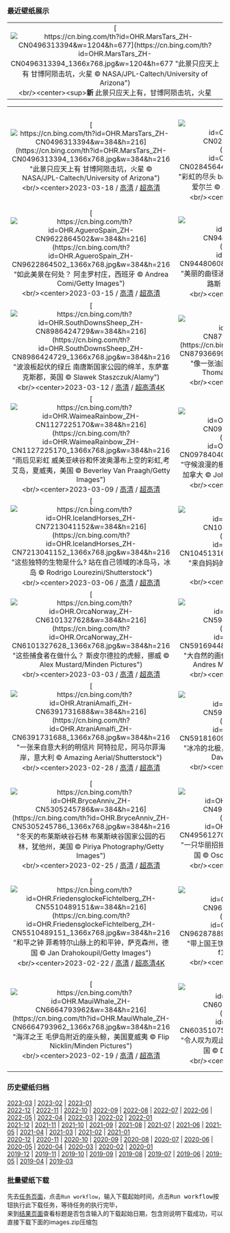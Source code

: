 ### 最近壁纸展示
||
|:---:|
|[![https://cn.bing.com/th?id=OHR.MarsTars_ZH-CN0496313394&w=1204&h=677](https://cn.bing.com/th?id=OHR.MarsTars_ZH-CN0496313394_1366x768.jpg&w=1204&h=677 "此景只应天上有&#10;甘博阿陨击坑，火星&#10;© NASA/JPL-Caltech/University of Arizona")](https://cn.bing.com/search?q=%e7%81%ab%e6%98%9f&form=hpcapt&mkt=zh-cn&filters=HpDate:"20230317_1600")<br/><center><sup>**新**</sup>&nbsp;此景只应天上有，甘博阿陨击坑，火星<center/>|

||||
|:---:|:---:|:---:|
|[![https://cn.bing.com/th?id=OHR.MarsTars_ZH-CN0496313394&w=384&h=216](https://cn.bing.com/th?id=OHR.MarsTars_ZH-CN0496313394_1366x768.jpg&w=384&h=216 "此景只应天上有&#10;甘博阿陨击坑，火星&#10;© NASA/JPL-Caltech/University of Arizona")](https://cn.bing.com/search?q=%e7%81%ab%e6%98%9f&form=hpcapt&mkt=zh-cn&filters=HpDate:"20230317_1600")<br/><center>2023-03-18 / [高清](https://cn.bing.com/th?id=OHR.MarsTars_ZH-CN0496313394_1920x1200.jpg&w=1920&h=1200) / [超高清](https://cn.bing.com/th?id=OHR.MarsTars_ZH-CN0496313394_UHD.jpg)<center/>|[![https://cn.bing.com/th?id=OHR.BallyvooneyCove_ZH-CN0284564457&w=384&h=216](https://cn.bing.com/th?id=OHR.BallyvooneyCove_ZH-CN0284564457_1366x768.jpg&w=384&h=216 "彩虹的尽头&#10;ballyvooney海岸，科佩海岸地质公园，爱尔兰&#10;© Andrea Pistolesi/Getty Images")](https://cn.bing.com/search?q=%e7%88%b1%e5%b0%94%e5%85%b0%e7%a7%91%e4%bd%a9%e6%b5%b7%e5%b2%b8%e5%9c%b0%e8%b4%a8%e5%85%ac%e5%9b%ad&form=hpcapt&mkt=zh-cn&filters=HpDate:"20230316_1600")<br/><center>2023-03-17 / [高清](https://cn.bing.com/th?id=OHR.BallyvooneyCove_ZH-CN0284564457_1920x1200.jpg&w=1920&h=1200) / [超高清](https://cn.bing.com/th?id=OHR.BallyvooneyCove_ZH-CN0284564457_UHD.jpg)<center/>|[![https://cn.bing.com/th?id=OHR.ChengduPanda_ZH-CN0043208941&w=384&h=216](https://cn.bing.com/th?id=OHR.ChengduPanda_ZH-CN0043208941_1366x768.jpg&w=384&h=216 "熊猫喜欢冬天吗？&#10;成都大熊猫繁育研究基地，中国&#10;© Jim Zuckerman/Jaynes Gallery/DanitaDelimont")](https://cn.bing.com/search?q=%e6%88%90%e9%83%bd%e5%a4%a7%e7%86%8a%e7%8c%ab%e7%b9%81%e8%82%b2%e7%a0%94%e7%a9%b6%e5%9f%ba%e5%9c%b0&form=hpcapt&mkt=zh-cn&filters=HpDate:"20230315_1600")<br/><center>2023-03-16 / [高清](https://cn.bing.com/th?id=OHR.ChengduPanda_ZH-CN0043208941_1920x1200.jpg&w=1920&h=1200) / [超高清](https://cn.bing.com/th?id=OHR.ChengduPanda_ZH-CN0043208941_UHD.jpg)<center/>|
|[![https://cn.bing.com/th?id=OHR.AgueroSpain_ZH-CN9622864502&w=384&h=216](https://cn.bing.com/th?id=OHR.AgueroSpain_ZH-CN9622864502_1366x768.jpg&w=384&h=216 "如此美景在何处？&#10;阿圭罗村庄，西班牙&#10;© Andrea Comi/Getty Images")](https://cn.bing.com/search?q=%e9%98%bf%e5%9c%ad%e7%bd%97%e6%9d%91%e5%ba%84&form=hpcapt&mkt=zh-cn&filters=HpDate:"20230314_1600")<br/><center>2023-03-15 / [高清](https://cn.bing.com/th?id=OHR.AgueroSpain_ZH-CN9622864502_1920x1200.jpg&w=1920&h=1200) / [超高清](https://cn.bing.com/th?id=OHR.AgueroSpain_ZH-CN9622864502_UHD.jpg)<center/>|[![https://cn.bing.com/th?id=OHR.CyprusMaze_ZH-CN9448060895&w=384&h=216](https://cn.bing.com/th?id=OHR.CyprusMaze_ZH-CN9448060895_1366x768.jpg&w=384&h=216 "美丽的曲径迷宫&#10;阿伊纳帕植物园灌木丛迷宫，塞浦路斯&#10;© Tpopova/Getty Images")](https://cn.bing.com/search?q=%e5%a1%9e%e6%b5%a6%e8%b7%af%e6%96%af&form=hpcapt&mkt=zh-cn&filters=HpDate:"20230313_1600")<br/><center>2023-03-14 / [高清](https://cn.bing.com/th?id=OHR.CyprusMaze_ZH-CN9448060895_1920x1200.jpg&w=1920&h=1200) / [超高清](https://cn.bing.com/th?id=OHR.CyprusMaze_ZH-CN9448060895_UHD.jpg)<center/>|[![https://cn.bing.com/th?id=OHR.LionessesNap_ZH-CN9240393299&w=384&h=216](https://cn.bing.com/th?id=OHR.LionessesNap_ZH-CN9240393299_1366x768.jpg&w=384&h=216 "午睡消除烦恼&#10;正在睡觉的母狮, 塞伦盖蒂国家公园，坦桑利亚&#10;© Cavan Images/Shutterstock")](https://cn.bing.com/search?q=%e5%a1%9e%e4%bc%a6%e7%9b%96%e8%92%82%e5%9b%bd%e5%ae%b6%e5%85%ac%e5%9b%ad&form=hpcapt&mkt=zh-cn&filters=HpDate:"20230312_1600")<br/><center>2023-03-13 / [高清](https://cn.bing.com/th?id=OHR.LionessesNap_ZH-CN9240393299_1920x1200.jpg&w=1920&h=1200) / [超高清](https://cn.bing.com/th?id=OHR.LionessesNap_ZH-CN9240393299_UHD.jpg)<center/>|
|[![https://cn.bing.com/th?id=OHR.SouthDownsSheep_ZH-CN8986424729&w=384&h=216](https://cn.bing.com/th?id=OHR.SouthDownsSheep_ZH-CN8986424729_1366x768.jpg&w=384&h=216 "波浪板起伏的绿丘&#10;南唐斯国家公园的绵羊，东萨塞克斯郡，英国&#10;© Slawek Staszczuk/Alamy")](https://cn.bing.com/search?q=%e5%8d%97%e5%94%90%e6%96%af%e5%9b%bd%e5%ae%b6%e5%85%ac%e5%9b%ad&form=hpcapt&mkt=zh-cn&filters=HpDate:"20230311_1600")<br/><center>2023-03-12 / [高清](https://cn.bing.com/th?id=OHR.SouthDownsSheep_ZH-CN8986424729_1920x1200.jpg&w=1920&h=1200) / [超高清4K](https://cn.bing.com/th?id=OHR.SouthDownsSheep_ZH-CN8986424729_UHD.jpg&w=3840&h=2160)<center/>|[![https://cn.bing.com/th?id=OHR.LongWharf_ZH-CN8793669955&w=384&h=216](https://cn.bing.com/th?id=OHR.LongWharf_ZH-CN8793669955_1366x768.jpg&w=384&h=216 "像一张油画&#10;马萨诸塞州格洛斯特的沼泽地&#10;© Thomas H. Mitchell/Getty Images")](https://cn.bing.com/search?q=%e9%a9%ac%e8%90%a8%e8%af%b8%e5%a1%9e%e5%b7%9e%e6%a0%bc%e6%b4%9b%e6%96%af%e7%89%b9&form=hpcapt&mkt=zh-cn&filters=HpDate:"20230310_1600")<br/><center>2023-03-11 / [高清](https://cn.bing.com/th?id=OHR.LongWharf_ZH-CN8793669955_1920x1200.jpg&w=1920&h=1200) / [超高清](https://cn.bing.com/th?id=OHR.LongWharf_ZH-CN8793669955_UHD.jpg)<center/>|[![https://cn.bing.com/th?id=OHR.EdaleValley_ZH-CN8464524952&w=384&h=216](https://cn.bing.com/th?id=OHR.EdaleValley_ZH-CN8464524952_1366x768.jpg&w=384&h=216 "巨人的谜题&#10;埃代尔，峰区，英国&#10;© John Finney/Getty Images")](https://cn.bing.com/search?q=%e8%8b%b1%e5%9b%bd%e5%b3%b0%e5%8c%ba&form=hpcapt&mkt=zh-cn&filters=HpDate:"20230309_1600")<br/><center>2023-03-10 / [高清](https://cn.bing.com/th?id=OHR.EdaleValley_ZH-CN8464524952_1920x1200.jpg&w=1920&h=1200) / [超高清](https://cn.bing.com/th?id=OHR.EdaleValley_ZH-CN8464524952_UHD.jpg)<center/>|
|[![https://cn.bing.com/th?id=OHR.WaimeaRainbow_ZH-CN1127225170&w=384&h=216](https://cn.bing.com/th?id=OHR.WaimeaRainbow_ZH-CN1127225170_1366x768.jpg&w=384&h=216 "雨后见彩虹&#10;威美亚峡谷和怀波奥瀑布上空的彩虹,考艾岛，夏威夷，美国&#10;© Beverley Van Praagh/Getty Images")](https://cn.bing.com/search?q=%e5%a8%81%e7%be%8e%e4%ba%9a%e5%b3%a1%e8%b0%b7&form=hpcapt&mkt=zh-cn&filters=HpDate:"20230308_1600")<br/><center>2023-03-09 / [高清](https://cn.bing.com/th?id=OHR.WaimeaRainbow_ZH-CN1127225170_1920x1200.jpg&w=1920&h=1200) / [超高清](https://cn.bing.com/th?id=OHR.WaimeaRainbow_ZH-CN1127225170_UHD.jpg)<center/>|[![https://cn.bing.com/th?id=OHR.WhitehorseAurora_ZH-CN0978404088&w=384&h=216](https://cn.bing.com/th?id=OHR.WhitehorseAurora_ZH-CN0978404088_1366x768.jpg&w=384&h=216 "守候浪漫的极光&#10;极光展示，怀特霍斯，育空地区，加拿大&#10;© John Hyde/plainpicture/Design Pics")](https://cn.bing.com/search?q=%e6%80%80%e7%89%b9%e9%9c%8d%e6%96%af%e5%8c%97%e6%9e%81%e5%85%89&form=hpcapt&mkt=zh-cn&filters=HpDate:"20230307_1600")<br/><center>2023-03-08 / [高清](https://cn.bing.com/th?id=OHR.WhitehorseAurora_ZH-CN0978404088_1920x1200.jpg&w=1920&h=1200) / [超高清](https://cn.bing.com/th?id=OHR.WhitehorseAurora_ZH-CN0978404088_UHD.jpg)<center/>|[![https://cn.bing.com/th?id=OHR.YuanyangChina_ZH-CN7360249295&w=384&h=216](https://cn.bing.com/th?id=OHR.YuanyangChina_ZH-CN7360249295_1366x768.jpg&w=384&h=216 "彩虹般的风景&#10;梯田鸟瞰图，元阳，中国&#10;© AlexGcs/Getty Images")](https://cn.bing.com/search?q=%e4%b8%ad%e5%9b%bd%e5%85%83%e9%98%b3&form=hpcapt&mkt=zh-cn&filters=HpDate:"20230306_1600")<br/><center>2023-03-07 / [高清](https://cn.bing.com/th?id=OHR.YuanyangChina_ZH-CN7360249295_1920x1200.jpg&w=1920&h=1200) / [超高清](https://cn.bing.com/th?id=OHR.YuanyangChina_ZH-CN7360249295_UHD.jpg)<center/>|
|[![https://cn.bing.com/th?id=OHR.IcelandHorses_ZH-CN7213041152&w=384&h=216](https://cn.bing.com/th?id=OHR.IcelandHorses_ZH-CN7213041152_1366x768.jpg&w=384&h=216 "这些独特的生物是什么?&#10;站在自己领域的冰岛马，冰岛&#10;© Rodrigo Lourezini/Shutterstock")](https://cn.bing.com/search?q=%e5%86%b0%e5%b2%9b%e9%a9%ac&form=hpcapt&mkt=zh-cn&filters=HpDate:"20230305_1600")<br/><center>2023-03-06 / [高清](https://cn.bing.com/th?id=OHR.IcelandHorses_ZH-CN7213041152_1920x1200.jpg&w=1920&h=1200) / [超高清](https://cn.bing.com/th?id=OHR.IcelandHorses_ZH-CN7213041152_UHD.jpg)<center/>|[![https://cn.bing.com/th?id=OHR.HuggingKanga_ZH-CN1045131695&w=384&h=216](https://cn.bing.com/th?id=OHR.HuggingKanga_ZH-CN1045131695_1366x768.jpg&w=384&h=216 "来自妈妈的拥抱和爱&#10;袋鼠妈妈和宝宝&#10;© Belle Ciezak/Shutterstock")](https://cn.bing.com/search?q=%e8%a2%8b%e9%bc%a0&form=hpcapt&mkt=zh-cn&filters=HpDate:"20230304_1600")<br/><center>2023-03-05 / [高清](https://cn.bing.com/th?id=OHR.HuggingKanga_ZH-CN1045131695_1920x1200.jpg&w=1920&h=1200) / [超高清](https://cn.bing.com/th?id=OHR.HuggingKanga_ZH-CN1045131695_UHD.jpg)<center/>|[![https://cn.bing.com/th?id=OHR.PicoVolcano_ZH-CN6865997792&w=384&h=216](https://cn.bing.com/th?id=OHR.PicoVolcano_ZH-CN6865997792_1366x768.jpg&w=384&h=216 "人迹罕至的一条路&#10;通往皮库山的道路，葡萄牙&#10;© Marco Bottigelli/Getty Images")](https://cn.bing.com/search?q=%e7%9a%ae%e5%ba%93%e5%b1%b1&form=hpcapt&mkt=zh-cn&filters=HpDate:"20230303_1600")<br/><center>2023-03-04 / [高清](https://cn.bing.com/th?id=OHR.PicoVolcano_ZH-CN6865997792_1920x1200.jpg&w=1920&h=1200) / [超高清](https://cn.bing.com/th?id=OHR.PicoVolcano_ZH-CN6865997792_UHD.jpg)<center/>|
|[![https://cn.bing.com/th?id=OHR.OrcaNorway_ZH-CN6101327628&w=384&h=216](https://cn.bing.com/th?id=OHR.OrcaNorway_ZH-CN6101327628_1366x768.jpg&w=384&h=216 "这些捕食者在做什么？&#10;斯皮尔德拉的虎鲸，挪威&#10;© Alex Mustard/Minden Pictures")](https://cn.bing.com/search?q=%e8%99%8e%e9%b2%b8&form=hpcapt&mkt=zh-cn&filters=HpDate:"20230302_1600")<br/><center>2023-03-03 / [高清](https://cn.bing.com/th?id=OHR.OrcaNorway_ZH-CN6101327628_1920x1200.jpg&w=1920&h=1200) / [超高清](https://cn.bing.com/th?id=OHR.OrcaNorway_ZH-CN6101327628_UHD.jpg)<center/>|[![https://cn.bing.com/th?id=OHR.NegratinSpain_ZH-CN5916944876&w=384&h=216](https://cn.bing.com/th?id=OHR.NegratinSpain_ZH-CN5916944876_1366x768.jpg&w=384&h=216 "大自然的画作&#10;内格拉廷湖，格拉纳达，西班牙&#10;© Andres Martinez Olmedo/Getty Images")](https://cn.bing.com/search?q=%e6%a0%bc%e6%8b%89%e7%ba%b3%e8%be%be&form=hpcapt&mkt=zh-cn&filters=HpDate:"20230301_1600")<br/><center>2023-03-02 / [高清](https://cn.bing.com/th?id=OHR.NegratinSpain_ZH-CN5916944876_1920x1200.jpg&w=1920&h=1200) / [超高清](https://cn.bing.com/th?id=OHR.NegratinSpain_ZH-CN5916944876_UHD.jpg)<center/>|[![https://cn.bing.com/th?id=OHR.LuebeckCityGate_ZH-CN4618826141&w=384&h=216](https://cn.bing.com/th?id=OHR.LuebeckCityGate_ZH-CN4618826141_1366x768.jpg&w=384&h=216 "纪念硬币上的著名建筑&#10;吕贝克的霍尔斯滕门，德国&#10;© Harald Nachtmann/Getty Images")](https://cn.bing.com/search?q=%e9%9c%8d%e5%b0%94%e6%96%af%e6%bb%95%e9%97%a8&form=hpcapt&mkt=zh-cn&filters=HpDate:"20230228_1600")<br/><center>2023-03-01 / [高清](https://cn.bing.com/th?id=OHR.LuebeckCityGate_ZH-CN4618826141_1920x1200.jpg&w=1920&h=1200) / [超高清](https://cn.bing.com/th?id=OHR.LuebeckCityGate_ZH-CN4618826141_UHD.jpg)<center/>|
|[![https://cn.bing.com/th?id=OHR.AtraniAmalfi_ZH-CN6391731688&w=384&h=216](https://cn.bing.com/th?id=OHR.AtraniAmalfi_ZH-CN6391731688_1366x768.jpg&w=384&h=216 "一张来自意大利的明信片&#10;阿特拉尼，阿马尔菲海岸，意大利&#10;© Amazing Aerial/Shutterstock")](https://cn.bing.com/search?q=%e6%84%8f%e5%a4%a7%e5%88%a9%e9%98%bf%e7%89%b9%e6%8b%89%e5%b0%bc&form=hpcapt&mkt=zh-cn&filters=HpDate:"20230227_1600")<br/><center>2023-02-28 / [高清](https://cn.bing.com/th?id=OHR.AtraniAmalfi_ZH-CN6391731688_1920x1200.jpg&w=1920&h=1200) / [超高清](https://cn.bing.com/th?id=OHR.AtraniAmalfi_ZH-CN6391731688_UHD.jpg)<center/>|[![https://cn.bing.com/th?id=OHR.PolarBearFrost_ZH-CN5918160947&w=384&h=216](https://cn.bing.com/th?id=OHR.PolarBearFrost_ZH-CN5918160947_1366x768.jpg&w=384&h=216 "冰冷的北极，温暖的拥抱&#10;北极熊在加拿大沉睡&#10;© David Pike/Minden Pictures")](https://cn.bing.com/search?q=%e5%8c%97%e6%9e%81%e7%86%8a&form=hpcapt&mkt=zh-cn&filters=HpDate:"20230226_1600")<br/><center>2023-02-27 / [高清](https://cn.bing.com/th?id=OHR.PolarBearFrost_ZH-CN5918160947_1920x1200.jpg&w=1920&h=1200) / [超高清](https://cn.bing.com/th?id=OHR.PolarBearFrost_ZH-CN5918160947_UHD.jpg)<center/>|[![https://cn.bing.com/th?id=OHR.CanopyPeru_ZH-CN5659581553&w=384&h=216](https://cn.bing.com/th?id=OHR.CanopyPeru_ZH-CN5659581553_1366x768.jpg&w=384&h=216 "随着亚马孙的树冠摇摆&#10;亚马孙雨林的树冠探险，秘鲁&#10;© Pere Rubi/Getty Images")](https://cn.bing.com/search?q=%e5%9d%a6%e5%8d%9a%e5%b8%95%e5%a1%94%e5%9b%bd%e5%ae%b6%e4%bf%9d%e6%8a%a4%e5%8c%ba&form=hpcapt&mkt=zh-cn&filters=HpDate:"20230225_1600")<br/><center>2023-02-26 / [高清](https://cn.bing.com/th?id=OHR.CanopyPeru_ZH-CN5659581553_1920x1200.jpg&w=1920&h=1200) / [超高清](https://cn.bing.com/th?id=OHR.CanopyPeru_ZH-CN5659581553_UHD.jpg)<center/>|
|[![https://cn.bing.com/th?id=OHR.BryceAnniv_ZH-CN5305245786&w=384&h=216](https://cn.bing.com/th?id=OHR.BryceAnniv_ZH-CN5305245786_1366x768.jpg&w=384&h=216 "冬天的布莱斯峡谷石林&#10;布莱斯峡谷国家公园的石林，犹他州，美国&#10;© Piriya Photography/Getty Images")](https://cn.bing.com/search?q=%e5%b8%83%e8%8e%b1%e6%96%af%e5%b3%a1%e8%b0%b7%e5%9b%bd%e5%ae%b6%e5%85%ac%e5%9b%ad&form=hpcapt&mkt=zh-cn&filters=HpDate:"20230224_1600")<br/><center>2023-02-25 / [高清](https://cn.bing.com/th?id=OHR.BryceAnniv_ZH-CN5305245786_1920x1200.jpg&w=1920&h=1200) / [超高清](https://cn.bing.com/th?id=OHR.BryceAnniv_ZH-CN5305245786_UHD.jpg)<center/>|[![https://cn.bing.com/th?id=OHR.RichmondParkDuck_ZH-CN4956127005&w=384&h=216](https://cn.bing.com/th?id=OHR.RichmondParkDuck_ZH-CN4956127005_1366x768.jpg&w=384&h=216 "一只华丽招摇的鸳鸯&#10;里士满公园的鸳鸯，伦敦，英国&#10;© Oscar Dewhurst/Minden Pictures")](https://cn.bing.com/search?q=%e9%b8%b3%e9%b8%af&form=hpcapt&mkt=zh-cn&filters=HpDate:"20230223_1600")<br/><center>2023-02-24 / [高清](https://cn.bing.com/th?id=OHR.RichmondParkDuck_ZH-CN4956127005_1920x1200.jpg&w=1920&h=1200) / [超高清](https://cn.bing.com/th?id=OHR.RichmondParkDuck_ZH-CN4956127005_UHD.jpg)<center/>|[![https://cn.bing.com/th?id=OHR.BabblingBrook_ZH-CN9371346787&w=384&h=216](https://cn.bing.com/th?id=OHR.BabblingBrook_ZH-CN9371346787_1366x768.jpg&w=384&h=216 "宁静的山谷&#10;克罗索尔山谷，斯诺多尼亚国家公园，英国威尔士&#10;© Matthew Williams Ellis/Plainpicture")](https://cn.bing.com/search?q=%e6%96%af%e8%af%ba%e7%99%bb%e5%b0%bc%e4%ba%9a%e5%9b%bd%e5%ae%b6%e5%85%ac%e5%9b%ad&form=hpcapt&mkt=zh-cn&filters=HpDate:"20230222_1600")<br/><center>2023-02-23 / [高清](https://cn.bing.com/th?id=OHR.BabblingBrook_ZH-CN9371346787_1920x1200.jpg&w=1920&h=1200) / [超高清4K](https://cn.bing.com/th?id=OHR.BabblingBrook_ZH-CN9371346787_UHD.jpg&w=3840&h=2160)<center/>|
|[![https://cn.bing.com/th?id=OHR.FriedensglockeFichtelberg_ZH-CN5510489151&w=384&h=216](https://cn.bing.com/th?id=OHR.FriedensglockeFichtelberg_ZH-CN5510489151_1366x768.jpg&w=384&h=216 "和平之钟&#10;菲希特尔山脉上的和平钟，萨克森州，德国&#10;© Jan Drahokoupil/Getty Images")](https://cn.bing.com/search?q=%e8%8f%b2%e5%b8%8c%e7%89%b9%e5%b0%94%e5%b1%b1&form=hpcapt&mkt=zh-cn&filters=HpDate:"20230221_1600")<br/><center>2023-02-22 / [高清](https://cn.bing.com/th?id=OHR.FriedensglockeFichtelberg_ZH-CN5510489151_1920x1200.jpg&w=1920&h=1200) / [超高清4K](https://cn.bing.com/th?id=OHR.FriedensglockeFichtelberg_ZH-CN5510489151_UHD.jpg&w=3840&h=2160)<center/>|[![https://cn.bing.com/th?id=OHR.MardiGrasNOLA_ZH-CN9628788934&w=384&h=216](https://cn.bing.com/th?id=OHR.MardiGrasNOLA_ZH-CN9628788934_1366x768.jpg&w=384&h=216 "带上国王饼&#10;新奥尔良法语区，路易斯安那州&#10;© f11photo/Getty Images")](https://cn.bing.com/search?q=%e6%96%b0%e5%a5%a5%e5%b0%94%e8%89%af%e6%b3%95%e8%af%ad%e5%8c%ba&form=hpcapt&mkt=zh-cn&filters=HpDate:"20230220_1600")<br/><center>2023-02-21 / [高清](https://cn.bing.com/th?id=OHR.MardiGrasNOLA_ZH-CN9628788934_1920x1200.jpg&w=1920&h=1200) / [超高清](https://cn.bing.com/th?id=OHR.MardiGrasNOLA_ZH-CN9628788934_UHD.jpg)<center/>|[![https://cn.bing.com/th?id=OHR.Itaimbezinho_ZH-CN5641449623&w=384&h=216](https://cn.bing.com/th?id=OHR.Itaimbezinho_ZH-CN5641449623_1366x768.jpg&w=384&h=216 "在大自然中漫步&#10;Itaimbezinho峡谷，巴西&#10;© NidoHuebl/Getty Images")](https://cn.bing.com/search?q=%e5%b7%b4%e8%a5%bf%e5%a5%a5%e6%a0%bc%e5%85%b0%e5%be%b7%e5%b7%9e&form=hpcapt&mkt=zh-cn&filters=HpDate:"20230219_1600")<br/><center>2023-02-20 / [高清](https://cn.bing.com/th?id=OHR.Itaimbezinho_ZH-CN5641449623_1920x1200.jpg&w=1920&h=1200) / [超高清4K](https://cn.bing.com/th?id=OHR.Itaimbezinho_ZH-CN5641449623_UHD.jpg&w=3840&h=2160)<center/>|
|[![https://cn.bing.com/th?id=OHR.MauiWhale_ZH-CN6664793962&w=384&h=216](https://cn.bing.com/th?id=OHR.MauiWhale_ZH-CN6664793962_1366x768.jpg&w=384&h=216 "海洋之王&#10;毛伊岛附近的座头鲸，美国夏威夷&#10;© Flip Nicklin/Minden Pictures")](https://cn.bing.com/search?q=%e5%ba%a7%e5%a4%b4%e9%b2%b8&form=hpcapt&mkt=zh-cn&filters=HpDate:"20230218_1600")<br/><center>2023-02-19 / [高清](https://cn.bing.com/th?id=OHR.MauiWhale_ZH-CN6664793962_1920x1200.jpg&w=1920&h=1200) / [超高清](https://cn.bing.com/th?id=OHR.MauiWhale_ZH-CN6664793962_UHD.jpg)<center/>|[![https://cn.bing.com/th?id=OHR.EbenIceCave_ZH-CN6035107581&w=384&h=216](https://cn.bing.com/th?id=OHR.EbenIceCave_ZH-CN6035107581_1366x768.jpg&w=384&h=216 "令人叹为观止的冰洞&#10;埃本冰洞，密歇根上半岛，美国&#10;© Dean Pennala/Shutterstock")](https://cn.bing.com/search?q=%e5%86%b0%e6%b4%9e&form=hpcapt&mkt=zh-cn&filters=HpDate:"20230217_1600")<br/><center>2023-02-18 / [高清](https://cn.bing.com/th?id=OHR.EbenIceCave_ZH-CN6035107581_1920x1200.jpg&w=1920&h=1200) / [超高清](https://cn.bing.com/th?id=OHR.EbenIceCave_ZH-CN6035107581_UHD.jpg)<center/>|[![https://cn.bing.com/th?id=OHR.BirdcountAllen_ZH-CN4029022734&w=384&h=216](https://cn.bing.com/th?id=OHR.BirdcountAllen_ZH-CN4029022734_1366x768.jpg&w=384&h=216 "“后院鸟类统计”活动开始了！&#10;栖息在红袋鼠爪枝干上的艾氏煌蜂鸟&#10;© GypsyPictureShow/Shutterstock")](https://cn.bing.com/search?q=%e8%89%be%e6%b0%8f%e7%85%8c%e8%9c%82%e9%b8%9f&form=hpcapt&mkt=zh-cn&filters=HpDate:"20230216_1600")<br/><center>2023-02-17 / [高清](https://cn.bing.com/th?id=OHR.BirdcountAllen_ZH-CN4029022734_1920x1200.jpg&w=1920&h=1200) / [超高清](https://cn.bing.com/th?id=OHR.BirdcountAllen_ZH-CN4029022734_UHD.jpg)<center/>|


### 历史壁纸归档
[2023-03](views/2023/2023-03.md) | [2023-02](views/2023/2023-02.md) | [2023-01](views/2023/2023-01.md)  
[2022-12](views/2022/2022-12.md) | [2022-11](views/2022/2022-11.md) | [2022-10](views/2022/2022-10.md) | [2022-09](views/2022/2022-09.md) | [2022-08](views/2022/2022-08.md) | [2022-07](views/2022/2022-07.md) | [2022-06](views/2022/2022-06.md) | [2022-05](views/2022/2022-05.md) | [2022-04](views/2022/2022-04.md) | [2022-03](views/2022/2022-03.md) | [2022-02](views/2022/2022-02.md) | [2022-01](views/2022/2022-01.md)  
[2021-12](views/2021/2021-12.md) | [2021-11](views/2021/2021-11.md) | [2021-10](views/2021/2021-10.md) | [2021-09](views/2021/2021-09.md) | [2021-08](views/2021/2021-08.md) | [2021-07](views/2021/2021-07.md) | [2021-06](views/2021/2021-06.md) | [2021-05](views/2021/2021-05.md) | [2021-04](views/2021/2021-04.md) | [2021-03](views/2021/2021-03.md) | [2021-02](views/2021/2021-02.md) | [2021-01](views/2021/2021-01.md)  
[2020-12](views/2020/2020-12.md) | [2020-11](views/2020/2020-11.md) | [2020-10](views/2020/2020-10.md) | [2020-09](views/2020/2020-09.md) | [2020-08](views/2020/2020-08.md) | [2020-07](views/2020/2020-07.md) | [2020-06](views/2020/2020-06.md) | [2020-05](views/2020/2020-05.md) | [2020-04](views/2020/2020-04.md) | [2020-03](views/2020/2020-03.md) | [2020-02](views/2020/2020-02.md) | [2020-01](views/2020/2020-01.md)  
[2019-12](views/2019/2019-12.md) | [2019-11](views/2019/2019-11.md) | [2019-10](views/2019/2019-10.md) | [2019-09](views/2019/2019-09.md) | [2019-08](views/2019/2019-08.md) | [2019-07](views/2019/2019-07.md) | [2019-06](views/2019/2019-06.md) | [2019-05](views/2019/2019-05.md) | [2019-04](views/2019/2019-04.md) | [2019-03](views/2019/2019-03.md)


### 批量壁纸下载
先去[任务页面](https://github.com/wefashe/image-save/actions/workflows/mydown.yml)，点击`Run workflow`，输入下载起始时间，点击<kbd>Run workflow</kbd>按钮执行此下载任务，等待任务的执行完毕，  
来到[结果页面](https://github.com/wefashe/image-save/releases/tag/down_zip_tag)查看标题是否包含输入的下载起始日期，包含则说明下载成功，可以直接下载下面的images.zip压缩包  
